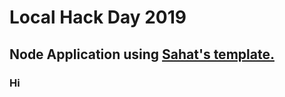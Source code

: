 <html>
    <h1>Local Hack Day 2019</h1>
    <h2>Node Application using <a href="https://github.com/sahat/hackathon-starter">Sahat's template.</a></h2>
    <h3> Hi  </h3>
</html>
